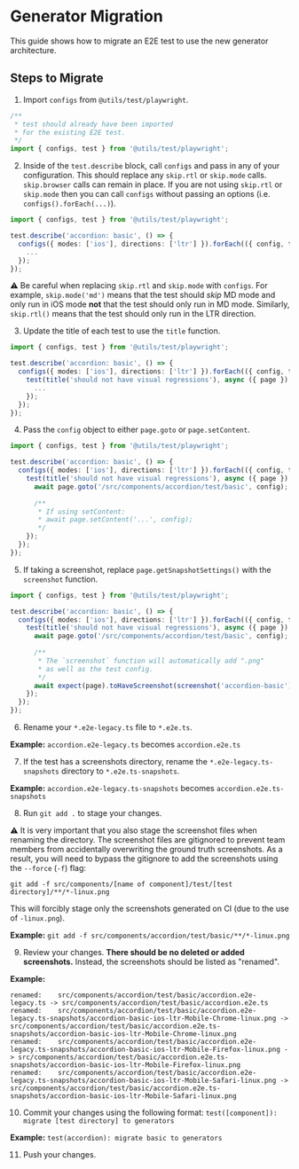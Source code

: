 # Generator Migration

This guide shows how to migrate an E2E test to use the new generator architecture.

## Steps to Migrate

1. Import `configs` from `@utils/test/playwright`.

```typescript
/**
 * test should already have been imported
 * for the existing E2E test.
 */
import { configs, test } from '@utils/test/playwright';
```

2. Inside of the `test.describe` block, call `configs` and pass in any of your configuration. This should replace any `skip.rtl` or `skip.mode` calls. `skip.browser` calls can remain in place. If you are not using `skip.rtl` or `skip.mode` then you can call `configs` without passing an options (i.e. `configs().forEach(...)`).

```typescript
import { configs, test } from '@utils/test/playwright';

test.describe('accordion: basic', () => {
  configs({ modes: ['ios'], directions: ['ltr'] }).forEach(({ config, title, screenshot }) => {
    ...
  });
});
```

:warning: Be careful when replacing `skip.rtl` and `skip.mode` with `configs`. For example, `skip.mode('md')` means that the test should _skip_ MD mode and only run in iOS mode **not** that the test should only run in MD mode. Similarly, `skip.rtl()` means that the test should only run in the LTR direction.

3. Update the title of each test to use the `title` function.

```typescript
import { configs, test } from '@utils/test/playwright';

test.describe('accordion: basic', () => {
  configs({ modes: ['ios'], directions: ['ltr'] }).forEach(({ config, title, screenshot }) => {
    test(title('should not have visual regressions'), async ({ page }) => {
      ...
    });
  });
});
```

4. Pass the `config` object to either `page.goto` or `page.setContent`.

```typescript
import { configs, test } from '@utils/test/playwright';

test.describe('accordion: basic', () => {
  configs({ modes: ['ios'], directions: ['ltr'] }).forEach(({ config, title, screenshot }) => {
    test(title('should not have visual regressions'), async ({ page }) => {
      await page.goto('/src/components/accordion/test/basic', config);
      
      /**
       * If using setContent:
       * await page.setContent('...', config);
       */
    });
  });
});
```

5. If taking a screenshot, replace `page.getSnapshotSettings()` with the `screenshot` function.

```typescript
import { configs, test } from '@utils/test/playwright';

test.describe('accordion: basic', () => {
  configs({ modes: ['ios'], directions: ['ltr'] }).forEach(({ config, title, screenshot }) => {
    test(title('should not have visual regressions'), async ({ page }) => {
      await page.goto('/src/components/accordion/test/basic', config);
      
      /**
       * The `screenshot` function will automatically add ".png"
       * as well as the test config.
       */
      await expect(page).toHaveScreenshot(screenshot('accordion-basic'));
    });
  });
});
```

6. Rename your `*.e2e-legacy.ts` file to `*.e2e.ts`.

**Example:** `accordion.e2e-legacy.ts` becomes `accordion.e2e.ts`

7. If the test has a screenshots directory, rename the `*.e2e-legacy.ts-snapshots` directory to `*.e2e.ts-snapshots`.

**Example:** `accordion.e2e-legacy.ts-snapshots` becomes `accordion.e2e.ts-snapshots`

8. Run `git add .` to stage your changes.

:warning: It is very important that you also stage the screenshot files when renaming the directory. The screenshot files are gitignored to prevent team members from accidentally overwriting the ground truth screenshots. As a result, you will need to bypass the gitignore to add the screenshots using the `--force` (`-f`) flag:

`git add -f src/components/[name of component]/test/[test directory]/**/*-linux.png`

This will forcibly stage only the screenshots generated on CI (due to the use of `-linux.png`).

**Example:** `git add -f src/components/accordion/test/basic/**/*-linux.png`

9. Review your changes. **There should be no deleted or added screenshots.** Instead, the screenshots should be listed as "renamed".

**Example:**

```
renamed:    src/components/accordion/test/basic/accordion.e2e-legacy.ts -> src/components/accordion/test/basic/accordion.e2e.ts
renamed:    src/components/accordion/test/basic/accordion.e2e-legacy.ts-snapshots/accordion-basic-ios-ltr-Mobile-Chrome-linux.png -> src/components/accordion/test/basic/accordion.e2e.ts-snapshots/accordion-basic-ios-ltr-Mobile-Chrome-linux.png
renamed:    src/components/accordion/test/basic/accordion.e2e-legacy.ts-snapshots/accordion-basic-ios-ltr-Mobile-Firefox-linux.png -> src/components/accordion/test/basic/accordion.e2e.ts-snapshots/accordion-basic-ios-ltr-Mobile-Firefox-linux.png
renamed:    src/components/accordion/test/basic/accordion.e2e-legacy.ts-snapshots/accordion-basic-ios-ltr-Mobile-Safari-linux.png -> src/components/accordion/test/basic/accordion.e2e.ts-snapshots/accordion-basic-ios-ltr-Mobile-Safari-linux.png
```

10. Commit your changes using the following format: `test([component]): migrate [test directory] to generators`

**Example:** `test(accordion): migrate basic to generators`

11. Push your changes.